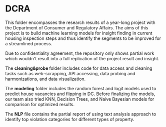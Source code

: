 # DCRA
This folder encompasses the research results of a year-long project with the Department of Consumer and Regulatory Affairs. The aims of this project is to build machine learning models for insight finding in current housing inspection steps and thus identify the segments to be improved for a streamlined process. 

Due to confidentiality agreement, the repository only shows partial work which wouldn't result into a full replication of the project result and insight.

The <strong> cleaning&probe </strong> folder includes code for data access and cleaning tasks such as web-scrapping, API accessing, data probing and harmonizations, and data visualization.

The <strong> modeling</strong> folder includes the random forest and logit models used to predict house vacancies and flipping in DC. Before finalizing the models, our team also tried KNN, Decision Trees, and Naive Bayesian models for comparison for optimized results. 

The <strong>NLP</strong> file contains the partial report of using text analysis approach to identify top violation categories for different types of property. 
